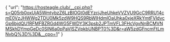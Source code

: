 {
  "url": "https://hosteagle.club/__cpi.php?s=Q05rb0oxUjA5WmtybzZ6LzBIOGt0dEYzcjJheUhkeVVZVU9GcC9RRU14cmE0VzJHWWg2TDU0Mk5zdW9HQS9RbWlHdmlOaUhka0xjeXRkYmtFVldvcGp6bjdQU1RFMFBZRGd4WG5FWDY3K3psb2JPTmVFL3FHcVgvNnBCMVNMSkhDYmpGeDc0SlN6a0pPaVlSZVpkbUNBPT0%3D&r=aW5zdGFncmFtLmNvbQ%3D%3D&__cpo=1"
}
